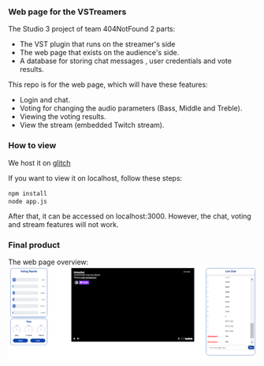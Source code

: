 ### Web page for the VSTreamers

The Studio 3 project of team 404NotFound 2 parts:

- The VST plugin that runs on the streamer's side
- The web page that exists on the audience's side.
- A database for storing chat messages , user credentials and vote results.

This repo is for the web page, which will have these features:

- Login and chat.
- Voting for changing the audio parameters (Bass, Middle and Treble).
- Viewing the voting results.
- View the stream (embedded Twitch stream).

### How to view

We host it on [glitch ](https://mellow-wiggly-ocelot.glitch.me/)

If you want to view it on localhost, follow these steps:
```
npm install
node app.js
```

After that, it can be accessed on localhost:3000. However, the chat, voting and stream features will not work.

### Final product

The web page overview:
![Overview](./img/overview.png)


